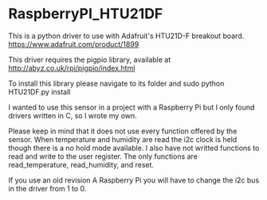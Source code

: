 RaspberryPI_HTU21DF
===================
This is a python driver to use with Adafruit's HTU21D-F breakout board.
https://www.adafruit.com/product/1899

This driver requires the pigpio library, available at http://abyz.co.uk/rpi/pigpio/index.html

To install this library please navigate to its folder and sudo python HTU21DF.py install

I wanted to use this sensor in a project with a Raspberry Pi but I only found drivers written in C, so I wrote my own.

Please keep in mind that it does not use every function offered by the sensor.  When temperature and humidity are read the i2c clock is held though there is a no hold mode available.  I also have not writted functions to read and write to the user register.
The only functions are read_temperature, read_humidity, and reset.

If you use an old revision A Raspberry Pi you will have to change the i2c bus in the driver from 1 to 0.
